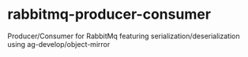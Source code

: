 # rabbitmq-producer-consumer
Producer/Consumer for RabbitMq featuring serialization/deserialization using ag-develop/object-mirror
